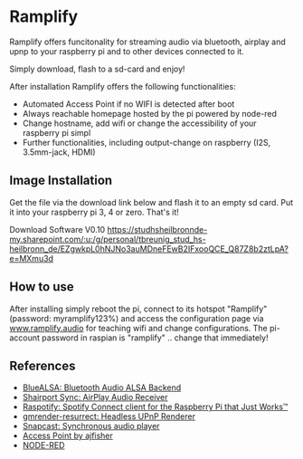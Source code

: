 # Ramplify

Ramplify offers funcitonality for streaming audio via bluetooth, airplay and upnp to your raspberry pi and to other devices connected to it.

Simply download, flash to a sd-card and enjoy!

After installation Ramplify offers the following functionalities:
- Automated Access Point if no WIFI is detected after boot
- Always reachable homepage hosted by the pi powered by node-red
- Change hostname, add wifi or change the accessibility of your raspberry pi simpl
- Further functionalities, including output-change on raspberry (I2S, 3.5mm-jack, HDMI)

## Image Installation

Get the file via the download link below and flash it to an empty sd card. Put it into your raspberry pi 3, 4 or zero. That's it!

Download Software V0.10
https://studhsheilbronnde-my.sharepoint.com/:u:/g/personal/tbreunig_stud_hs-heilbronn_de/EZgwkpL0hNJNo3auMDneFEwB2IFxooQCE_Q87Z8b2ztLpA?e=MXmu3d

## How to use

After installing simply reboot the pi, connect to its hotspot "Ramplify" (password: myramplify123%) and access the configuration page via www.ramplify.audio for teaching wifi and change configurations. The pi-account password in raspian is "ramplify" .. change that immediately!

## References

- [BlueALSA: Bluetooth Audio ALSA Backend](https://github.com/Arkq/bluez-alsa)
- [Shairport Sync: AirPlay Audio Receiver](https://github.com/mikebrady/shairport-sync)
- [Raspotify: Spotify Connect client for the Raspberry Pi that Just Works™](https://github.com/dtcooper/raspotify)
- [gmrender-resurrect: Headless UPnP Renderer](http://github.com/hzeller/gmrender-resurrect)
- [Snapcast: Synchronous audio player](https://github.com/badaix/snapcast)
- [Access Point by ajfisher](https://gist.github.com/ajfisher/a84889e64565d7a74888)
- [NODE-RED](https://nodered.org/)
